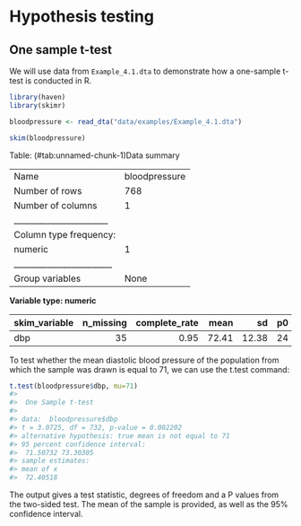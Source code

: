 # Hypothesis testing

## One sample t-test

We will use data from `Example_4.1.dta` to demonstrate how a one-sample t-test is conducted in R.


```r
library(haven)
library(skimr)

bloodpressure <- read_dta("data/examples/Example_4.1.dta")

skim(bloodpressure)
```


Table: (\#tab:unnamed-chunk-1)Data summary

|                         |              |
|:------------------------|:-------------|
|Name                     |bloodpressure |
|Number of rows           |768           |
|Number of columns        |1             |
|_______________________  |              |
|Column type frequency:   |              |
|numeric                  |1             |
|________________________ |              |
|Group variables          |None          |


**Variable type: numeric**

|skim_variable | n_missing| complete_rate|  mean|    sd| p0| p25| p50| p75| p100|hist  |
|:-------------|---------:|-------------:|-----:|-----:|--:|---:|---:|---:|----:|:-----|
|dbp           |        35|          0.95| 72.41| 12.38| 24|  64|  72|  80|  122|▁▃▇▂▁ |

To test whether the mean diastolic blood pressure of the population from which the sample was drawn is equal to 71, we can use the t.test command:


```r
t.test(bloodpressure$dbp, mu=71)
#> 
#> 	One Sample t-test
#> 
#> data:  bloodpressure$dbp
#> t = 3.0725, df = 732, p-value = 0.002202
#> alternative hypothesis: true mean is not equal to 71
#> 95 percent confidence interval:
#>  71.50732 73.30305
#> sample estimates:
#> mean of x 
#>  72.40518
```

The output gives a test statistic, degrees of freedom and a P values from the two-sided test. The mean of the sample is provided, as well as the 95% confidence interval.
